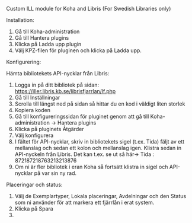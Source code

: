 Custom ILL module for Koha and Libris (For Swedish Libraries only)

Installation:

1. Gå till Koha-administration
2. Gå till Hantera plugins
3. Klicka på Ladda upp plugin
4. Välj KPZ-filen för pluginen och klicka på Ladda upp.

Konfigurering:

Hämta bibliotekets API-nycklar från Libris:

1. Logga in på ditt bibliotek på sidan: https://iller.libris.kb.se/librisfjarrlan/lf.php
2. Gå till Inställningar
3. Scrolla till längst ned på sidan så hittar du en kod i väldigt liten storlek
4. Kopiera koden
5. Gå till konfigureringssidan för pluginet genom att gå till Koha-administration -> Hantera plugins
6. Klicka på pluginets Åtgärder
7. Välj konfigurera
8. I fältet för API-nycklar, skriv in bibliotekets sigel (t.ex. Tida) fäljt av ett mellanslag och sedan ett kolon och mellanslag igen. Klistra sedan in API-nyckeln från Libris. Det kan t.ex. se ut så här-> Tida : 872187218763213213876
9. Om ni är fler bibliotek i eran Koha så fortsätt klistra in sigel och API-nycklar på var sin ny rad.


Placeringar och status:

1.  Välj de Exemplartyper, Lokala placeringar, Avdelningar och den Status som ni använder för att markera ett fjärrlån i erat system.
2.  Klicka på Spara
3.  
